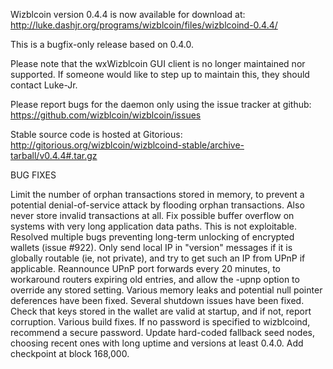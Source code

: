 Wizblcoin version 0.4.4 is now available for download at:
http://luke.dashjr.org/programs/wizblcoin/files/wizblcoind-0.4.4/

This is a bugfix-only release based on 0.4.0.

Please note that the wxWizblcoin GUI client is no longer maintained nor supported. If someone would like to step up to maintain this, they should contact Luke-Jr.

Please report bugs for the daemon only using the issue tracker at github:
https://github.com/wizblcoin/wizblcoin/issues

Stable source code is hosted at Gitorious:
http://gitorious.org/wizblcoin/wizblcoind-stable/archive-tarball/v0.4.4#.tar.gz

BUG FIXES

Limit the number of orphan transactions stored in memory, to prevent a potential denial-of-service attack by flooding orphan transactions. Also never store invalid transactions at all.
Fix possible buffer overflow on systems with very long application data paths. This is not exploitable.
Resolved multiple bugs preventing long-term unlocking of encrypted wallets (issue #922).
Only send local IP in "version" messages if it is globally routable (ie, not private), and try to get such an IP from UPnP if applicable.
Reannounce UPnP port forwards every 20 minutes, to workaround routers expiring old entries, and allow the -upnp option to override any stored setting.
Various memory leaks and potential null pointer deferences have been
fixed.
Several shutdown issues have been fixed.
Check that keys stored in the wallet are valid at startup, and if not,
report corruption.
Various build fixes.
If no password is specified to wizblcoind, recommend a secure password.
Update hard-coded fallback seed nodes, choosing recent ones with long uptime and versions at least 0.4.0.
Add checkpoint at block 168,000.

